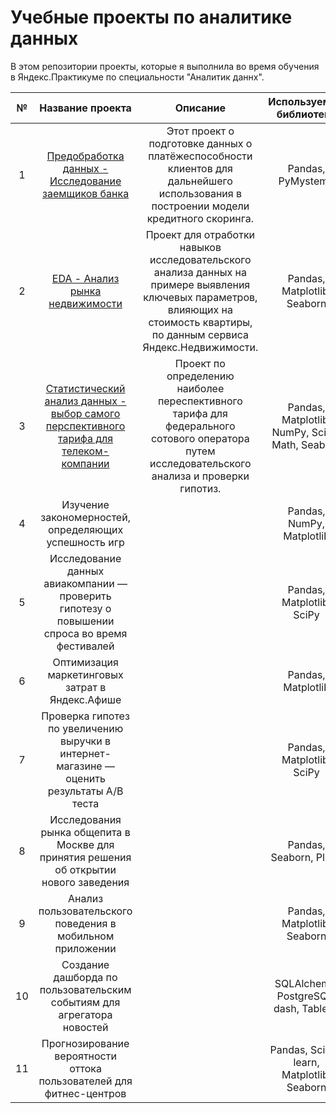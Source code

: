 # Учебные проекты по аналитике данных
В этом репозитории проекты, которые я выполнила во время обучения в Яндекс.Практикуме по специальности "Аналитик даннх".

| № | Название проекта | Описание| Используемые библиотеки |
| :-:| :--------------: | :-------------------------: | :----------------------: | 
|1 | [Предобработка данных - Исследование заемщиков банка](https://github.com/Meadaria/studying_projects/tree/main/creditworthy_borrowers) | Этот проект о подготовке данных о платёжеспособности клиентов для дальнейшего использования в построении модели кредитного скоринга. | Pandas, PyMystem3 | 
|2 | [EDA - Анализ рынка недвижимости](https://github.com/Meadaria/studying_projects/tree/main/flats_sale) | Проект для отработки навыков исследовательского анализа данных на примере выявления ключевых параметров, влияющих на стоимость квартиры, по данным сервиса Яндекс.Недвижимости.| Pandas, Matplotlib, Seaborn |
|3 | [Статистический анализ данных - выбор самого перспективного тарифа для телеком-компании](https://github.com/Meadaria/studying_projects/tree/main/telcom)| Проект по определению наиболее переспективного тарифа для федерального сотового оператора путем исследовательского анализа и проверки гипотиз.| Pandas, Matplotlib, NumPy, SciPy, Math, Seaborn |
|4 | Изучение закономерностей, определяющих успешность игр | | Pandas, NumPy, Matplotlib |
|5 | Исследование данных авиакомпании — проверить гипотезу о повышении спроса во время фестивалей | | Pandas, Matplotlib, SciPy | 
|6 | Оптимизация маркетинговых затрат в Яндекс.Афише | | Pandas, Matplotlib| 
|7 | Проверка гипотез по увеличению выручки в интернет-магазине — оценить результаты A/B теста| | Pandas, Matplotlib, SciPy |
|8 | Исследования рынка общепита в Москве для принятия решения об открытии нового заведения | | Pandas, Seaborn, Plotly |
|9 | Анализ пользовательского поведения в мобильном приложении | | Pandas, Matplotlib, Seaborn|
|10|  Создание дашборда по пользовательским событиям для агрегатора новостей | | SQLAlchemy, PostgreSQL, dash, Tableau |
|11| Прогнозирование вероятности оттока пользователей для фитнес-центров | | Pandas, Scikit-learn, Matplotlib, Seaborn |
